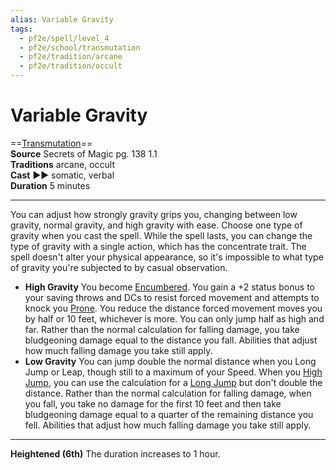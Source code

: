 ```yaml
---
alias: Variable Gravity
tags:
  - pf2e/spell/level_4
  - pf2e/school/transmutation
  - pf2e/tradition/arcane
  - pf2e/tradition/occult
---
```


# Variable Gravity

==[Transmutation](Transmutation.md)==  
__Source__ Secrets of Magic pg. 138 1.1  
**Traditions** arcane, occult  
**Cast** ►► somatic, verbal  
**Duration** 5 minutes

---

You can adjust how strongly gravity grips you, changing between low gravity, normal gravity, and high gravity with ease. Choose one type of gravity when you cast the spell. While the spell lasts, you can change the type of gravity with a single action, which has the concentrate trait. The spell doesn't alter your physical appearance, so it's impossible to what type of gravity you're subjected to by casual observation.

- **High Gravity** You become [Encumbered](Encumbered.md). You gain a +2 status bonus to your saving throws and DCs to resist forced movement and attempts to knock you [Prone](Prone.md). You reduce the distance forced movement moves you by half or 10 feet, whichever is more. You can only jump half as high and far. Rather than the normal calculation for falling damage, you take bludgeoning damage equal to the distance you fall. Abilities that adjust how much falling damage you take still apply.
- **Low Gravity** You can jump double the normal distance when you Long Jump or Leap, though still to a maximum of your Speed. When you [High Jump](High%20Jump.md), you can use the calculation for a [Long Jump](Long%20Jump.md) but don't double the distance. Rather than the normal calculation for falling damage, when you fall, you take no damage for the first 10 feet and then take bludgeoning damage equal to a quarter of the remaining distance you fell. Abilities that adjust how much falling damage you take still apply.

<hr>

**Heightened (6th)** The duration increases to 1 hour.
